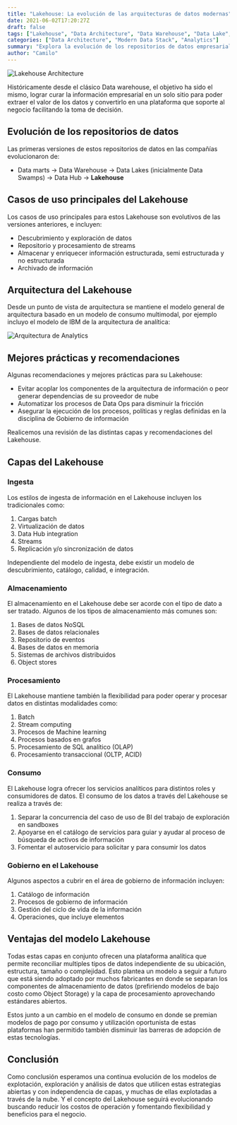```yaml
---
title: "Lakehouse: La evolución de las arquitecturas de datos modernas"
date: 2021-06-02T17:20:27Z
draft: false
tags: ["Lakehouse", "Data Architecture", "Data Warehouse", "Data Lake", "Analytics", "Big Data"]
categories: ["Data Architecture", "Modern Data Stack", "Analytics"]
summary: "Explora la evolución de los repositorios de datos empresariales desde Data marts hasta Lakehouse, incluyendo casos de uso, arquitectura y mejores prácticas para implementar esta moderna aproximación de almacenamiento y procesamiento de datos."
author: "Camilo"
---
```


![Lakehouse Architecture](https://cdn-images-1.medium.com/max/800/1*JUCvRNk9xjo1771VSgNaPw.jpeg)

Históricamente desde el clásico Data warehouse, el objetivo ha sido el mismo, lograr curar la información empresarial en un solo sitio para poder extraer el valor de los datos y convertirlo en una plataforma que soporte al negocio facilitando la toma de decisión.

## Evolución de los repositorios de datos

Las primeras versiones de estos repositorios de datos en las compañías evolucionaron de:
- Data marts → Data Warehouse → Data Lakes (inicialmente Data Swamps) → Data Hub → **Lakehouse**

## Casos de uso principales del Lakehouse

Los casos de uso principales para estos Lakehouse son evolutivos de las versiones anteriores, e incluyen:

- Descubrimiento y exploración de datos
- Repositorio y procesamiento de streams
- Almacenar y enriquecer información estructurada, semi estructurada y no estructurada
- Archivado de información

## Arquitectura del Lakehouse

Desde un punto de vista de arquitectura se mantiene el modelo general de arquitectura basado en un modelo de consumo multimodal, por ejemplo incluyo el modelo de IBM de la arquitectura de analítica:

![Arquitectura de Analytics](https://cdn-images-1.medium.com/max/800/1*Dk0TeFYDVpdTST5p4HI0hg.png)

## Mejores prácticas y recomendaciones

Algunas recomendaciones y mejores prácticas para su Lakehouse:

- Evitar acoplar los componentes de la arquitectura de información o peor generar dependencias de su proveedor de nube
- Automatizar los procesos de Data Ops para disminuir la fricción
- Asegurar la ejecución de los procesos, políticas y reglas definidas en la disciplina de Gobierno de información

Realicemos una revisión de las distintas capas y recomendaciones del Lakehouse.

## Capas del Lakehouse

### Ingesta
Los estilos de ingesta de información en el Lakehouse incluyen los tradicionales como:
1. Cargas batch
2. Virtualización de datos
3. Data Hub integration
4. Streams
5. Replicación y/o sincronización de datos

Independiente del modelo de ingesta, debe existir un modelo de descubrimiento, catálogo, calidad, e integración.

### Almacenamiento
El almacenamiento en el Lakehouse debe ser acorde con el tipo de dato a ser tratado. Algunos de los tipos de almacenamiento más comunes son:
1. Bases de datos NoSQL
2. Bases de datos relacionales
3. Repositorio de eventos
4. Bases de datos en memoria
5. Sistemas de archivos distribuidos
6. Object stores

### Procesamiento
El Lakehouse mantiene también la flexibilidad para poder operar y procesar datos en distintas modalidades como:
1. Batch
2. Stream computing
3. Procesos de Machine learning
4. Procesos basados en grafos
5. Procesamiento de SQL analítico (OLAP)
6. Procesamiento transaccional (OLTP, ACID)

### Consumo
El Lakehouse logra ofrecer los servicios analíticos para distintos roles y consumidores de datos. El consumo de los datos a través del Lakehouse se realiza a través de:
1. Separar la concurrencia del caso de uso de BI del trabajo de exploración en sandboxes
2. Apoyarse en el catálogo de servicios para guiar y ayudar al proceso de búsqueda de activos de información
3. Fomentar el autoservicio para solicitar y para consumir los datos

### Gobierno en el Lakehouse
Algunos aspectos a cubrir en el área de gobierno de información incluyen:
1. Catálogo de información
2. Procesos de gobierno de información
3. Gestión del ciclo de vida de la información
4. Operaciones, que incluye elementos

## Ventajas del modelo Lakehouse

Todas estas capas en conjunto ofrecen una plataforma analítica que permite reconciliar multiples tipos de datos independiente de su ubicación, estructura, tamaño o complejidad. Esto plantea un modelo a seguir a futuro que está siendo adoptado por muchos fabricantes en donde se separan los componentes de almacenamiento de datos (prefiriendo modelos de bajo costo como Object Storage) y la capa de procesamiento aprovechando estándares abiertos.

Estos junto a un cambio en el modelo de consumo en donde se premian modelos de pago por consumo y utilización oportunista de estas plataformas han permitido también disminuir las barreras de adopción de estas tecnologías.

## Conclusión

Como conclusión esperamos una continua evolución de los modelos de explotación, exploración y análisis de datos que utilicen estas estrategias abiertas y con independencia de capas, y muchas de ellas explotadas a través de la nube. Y el concepto del Lakehouse seguirá evolucionando buscando reducir los costos de operación y fomentando flexibilidad y beneficios para el negocio.
